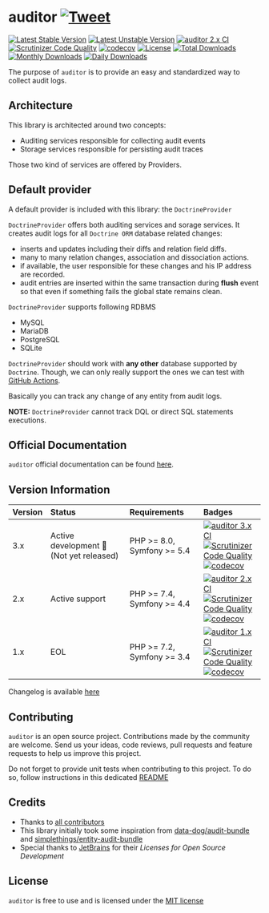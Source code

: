# auditor [![Tweet](https://img.shields.io/twitter/url/http/shields.io.svg?style=social)](https://twitter.com/intent/tweet?text=auditor,%20the%20missing%20audit%20log%20library.&url=https://github.com/DamienHarper/auditor&hashtags=auditor)

[![Latest Stable Version](https://poser.pugx.org/damienharper/auditor/v/stable)](https://packagist.org/packages/damienharper/auditor)
[![Latest Unstable Version](https://poser.pugx.org/damienharper/auditor/v/unstable)](https://packagist.org/packages/damienharper/auditor)
[![auditor 2.x CI](https://github.com/DamienHarper/auditor/actions/workflows/ci-2.x.yml/badge.svg)](https://github.com/DamienHarper/auditor/actions/workflows/ci-2.x.yml)
[![Scrutinizer Code Quality](https://scrutinizer-ci.com/g/DamienHarper/auditor/badges/quality-score.png?b=master)](https://scrutinizer-ci.com/g/DamienHarper/auditor/?branch=master)
[![codecov](https://codecov.io/gh/DamienHarper/auditor/branch/master/graph/badge.svg)](https://app.codecov.io/gh/DamienHarper/auditor/branch/master)
[![License](https://poser.pugx.org/damienharper/auditor/license)](https://packagist.org/packages/damienharper/auditor)
[![Total Downloads](https://poser.pugx.org/damienharper/auditor/downloads)](https://packagist.org/packages/damienharper/auditor)
[![Monthly Downloads](https://poser.pugx.org/damienharper/auditor/d/monthly)](https://packagist.org/packages/damienharper/auditor)
[![Daily Downloads](https://poser.pugx.org/damienharper/auditor/d/daily)](https://packagist.org/packages/damienharper/auditor)

The purpose of `auditor` is to provide an easy and standardized way to collect audit logs.


## Architecture
This library is architected around two concepts:
- Auditing services responsible for collecting audit events
- Storage services responsible for persisting audit traces

Those two kind of services are offered by Providers.


## Default provider
A default provider is included with this library: the `DoctrineProvider`

`DoctrineProvider` offers both auditing services and sorage services.
It creates audit logs for all `Doctrine ORM` database related changes:

- inserts and updates including their diffs and relation field diffs.
- many to many relation changes, association and dissociation actions.
- if available, the user responsible for these changes and his IP address are recorded. 
- audit entries are inserted within the same transaction during **flush** event 
so that even if something fails the global state remains clean.

`DoctrineProvider` supports following RDBMS
* MySQL
* MariaDB
* PostgreSQL
* SQLite

`DoctrineProvider` should work with **any other** database supported by `Doctrine`. 
Though, we can only really support the ones we can test with [GitHub Actions](https://github.com/features/actions).

Basically you can track any change of any entity from audit logs.

**NOTE:** `DoctrineProvider` cannot track DQL or direct SQL statements executions.


## Official Documentation
`auditor` official documentation can be found [here](https://damienharper.github.io/auditor-docs/).


## Version Information
| Version | Status                                         | Requirements               | Badges                                                                                                                                                                                                                                                                                                                                                                                                                                                                                                                        |
|:--------|:-----------------------------------------------|:---------------------------|:------------------------------------------------------------------------------------------------------------------------------------------------------------------------------------------------------------------------------------------------------------------------------------------------------------------------------------------------------------------------------------------------------------------------------------------------------------------------------------------------------------------------------|
| 3.x     | Active development :rocket: (Not yet released) | PHP >= 8.0, Symfony >= 5.4 | [![auditor 3.x CI](https://github.com/DamienHarper/auditor/actions/workflows/ci-3.x.yml/badge.svg)](https://github.com/DamienHarper/auditor/actions/workflows/ci-3.x.yml) <br/>[![Scrutinizer Code Quality](https://scrutinizer-ci.com/g/DamienHarper/auditor/badges/quality-score.png?b=master)](https://scrutinizer-ci.com/g/DamienHarper/auditor/?branch=master) <br/>[![codecov](https://codecov.io/gh/DamienHarper/auditor/branch/master/graph/badge.svg)](https://app.codecov.io/gh/DamienHarper/auditor/branch/master) |
| 2.x     | Active support                                 | PHP >= 7.4, Symfony >= 4.4 | [![auditor 2.x CI](https://github.com/DamienHarper/auditor/actions/workflows/ci-2.x.yml/badge.svg)](https://github.com/DamienHarper/auditor/actions/workflows/ci-2.x.yml) <br/>[![Scrutinizer Code Quality](https://scrutinizer-ci.com/g/DamienHarper/auditor/badges/quality-score.png?b=2.x)](https://scrutinizer-ci.com/g/DamienHarper/auditor/?branch=2.x) <br/>[![codecov](https://codecov.io/gh/DamienHarper/auditor/branch/master/graph/badge.svg)](https://app.codecov.io/gh/DamienHarper/auditor/branch/2.x)          |
| 1.x     | EOL                                            | PHP >= 7.2, Symfony >= 3.4 | [![auditor 1.x CI](https://github.com/DamienHarper/auditor/actions/workflows/ci-1.x.yml/badge.svg)](https://github.com/DamienHarper/auditor/actions/workflows/ci-1.x.yml) <br/>[![Scrutinizer Code Quality](https://scrutinizer-ci.com/g/DamienHarper/auditor/badges/quality-score.png?b=1.x)](https://scrutinizer-ci.com/g/DamienHarper/auditor/?branch=1.x) <br/>[![codecov](https://codecov.io/gh/DamienHarper/auditor/branch/1.x/graph/badge.svg)](https://app.codecov.io/gh/DamienHarper/auditor/branch/1.x)             |

Changelog is available [here](https://damienharper.github.io/auditor-docs/docs/auditor/release-notes.html)


## Contributing
`auditor` is an open source project. Contributions made by the community are welcome. 
Send us your ideas, code reviews, pull requests and feature requests to help us improve this project.

Do not forget to provide unit tests when contributing to this project. 
To do so, follow instructions in this dedicated [README](tests/README.md)


## Credits
- Thanks to [all contributors](https://github.com/DamienHarper/auditor/graphs/contributors)
- This library initially took some inspiration from [data-dog/audit-bundle](https://github.com/DATA-DOG/DataDogAuditBundle.git) and 
[simplethings/entity-audit-bundle](https://github.com/simplethings/EntityAuditBundle.git)
- Special thanks to [JetBrains](https://www.jetbrains.com/?from=auditor) for their *Licenses for Open Source Development*

## License
`auditor` is free to use and is licensed under the [MIT license](http://www.opensource.org/licenses/mit-license.php)
